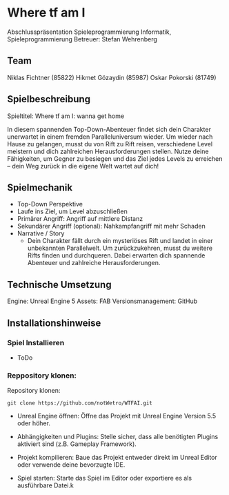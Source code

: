# Where tf am I
Abschlusspräsentation Spieleprogrammierung
Informatik, Spieleprogrammierung
Betreuer: Stefan Wehrenberg

## Team
Niklas Fichtner (85822)
Hikmet Gözaydin (85987)
Oskar Pokorski (81749)

## Spielbeschreibung
Spieltitel: Where tf am I: wanna get home

In diesem spannenden Top-Down-Abenteuer findet sich dein Charakter unerwartet in einem fremden Paralleluniversum wieder. Um wieder nach Hause zu gelangen, musst du von Rift zu Rift reisen, verschiedene Level meistern und dich zahlreichen Herausforderungen stellen. Nutze deine Fähigkeiten, um Gegner zu besiegen und das Ziel jedes Levels zu erreichen – dein Weg zurück in die eigene Welt wartet auf dich!

## Spielmechanik
- Top-Down Perspektive
- Laufe ins Ziel, um Level abzuschließen
- Primärer Angriff: Angriff auf mittlere Distanz
- Sekundärer Angriff (optional): Nahkampfangriff mit mehr Schaden
- Narrative / Story
    - Dein Charakter fällt durch ein mysteriöses Rift und landet in einer unbekannten Parallelwelt. Um zurückzukehren, musst du weitere Rifts finden und durchqueren. Dabei erwarten dich spannende Abenteuer und zahlreiche Herausforderungen.

## Technische Umsetzung
Engine: Unreal Engine 5
Assets: FAB
Versionsmanagement: GitHub

## Installationshinweise
### Spiel Installieren

- ToDo

### Reppository klonen:
Repository klonen:

```
git clone https://github.com/notWetro/WTFAI.git
```
- Unreal Engine öffnen:
Öffne das Projekt mit Unreal Engine Version 5.5 oder höher.

- Abhängigkeiten und Plugins:
Stelle sicher, dass alle benötigten Plugins aktiviert sind (z.B. Gameplay Framework).

- Projekt kompilieren:
Baue das Projekt entweder direkt im Unreal Editor oder verwende deine bevorzugte IDE.

- Spiel starten:
Starte das Spiel im Editor oder exportiere es als ausführbare Datei.k
